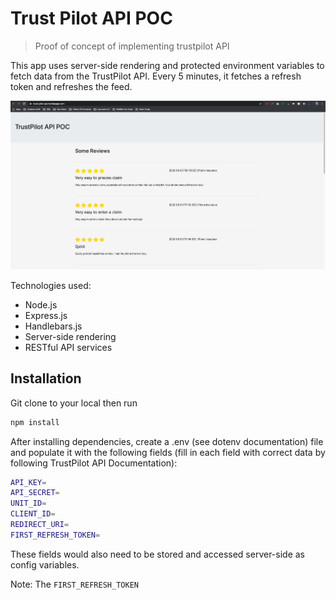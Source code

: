 # Trust Pilot API POC

> Proof of concept of implementing trustpilot API

This app uses server-side rendering and protected environment variables to fetch data from the TrustPilot API. Every 5 minutes, it fetches a refresh token and refreshes the feed.

![](preview.png)

Technologies used:

- Node.js
- Express.js
- Handlebars.js
- Server-side rendering
- RESTful API services

## Installation

Git clone to your local then run

```sh
npm install
```

After installing dependencies, create a .env (see dotenv documentation) file and populate it with the following fields (fill in each field with correct data by following TrustPilot API Documentation):

```sh
API_KEY=
API_SECRET=
UNIT_ID=
CLIENT_ID=
REDIRECT_URI=
FIRST_REFRESH_TOKEN=
```

These fields would also need to be stored and accessed server-side as config variables.

Note: The `FIRST_REFRESH_TOKEN`
